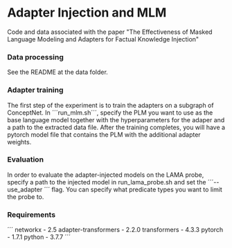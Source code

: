 # Adapter Injection and MLM

Code and data associated with the paper "The Effectiveness of Masked Language Modeling and Adapters for Factual Knowledge Injection"

### Data processing

See the README at the data folder.

### Adapter training

The first step of the experiment is to train the adapters on a subgraph of ConceptNet. In ´´´run_mlm.sh´´´, specify the PLM you want to use as the base language model together with the hyperparameters for the adaper and a path to the extracted data file. After the training completes, you will have a pytorch model file that contains the PLM with the additional adapter weights.

### Evaluation

In order to evaluate the adapter-injected models on the LAMA probe, specify a path to the injected model in run_lama_probe.sh and set the ´´´--use\_adapter ´´´ flag. You can specify what predicate types you want to limit the probe to.

### Requirements

´´´
networkx             - 2.5
adapter-transformers - 2.2.0
transformers         - 4.3.3
pytorch              - 1.7.1
python               - 3.7.7
´´´

